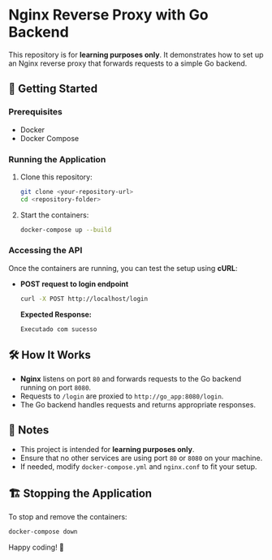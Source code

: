 # Nginx Reverse Proxy with Go Backend

This repository is for **learning purposes only**. It demonstrates how to set up an Nginx reverse proxy that forwards requests to a simple Go backend.

## 🚀 Getting Started

### Prerequisites

- Docker
- Docker Compose

### Running the Application

1. Clone this repository:
   ```sh
   git clone <your-repository-url>
   cd <repository-folder>
   ```
2. Start the containers:
   ```sh
   docker-compose up --build
   ```

### Accessing the API

Once the containers are running, you can test the setup using **cURL**:

- **POST request to login endpoint**

  ```sh
  curl -X POST http://localhost/login
  ```

  **Expected Response:**

  ```
  Executado com sucesso
  ```

## 🛠 How It Works

- **Nginx** listens on port `80` and forwards requests to the Go backend running on port `8080`.
- Requests to `/login` are proxied to `http://go_app:8080/login`.
- The Go backend handles requests and returns appropriate responses.

## 📌 Notes

- This project is intended for **learning purposes only**.
- Ensure that no other services are using port `80` or `8080` on your machine.
- If needed, modify `docker-compose.yml` and `nginx.conf` to fit your setup.

## 🏗 Stopping the Application

To stop and remove the containers:

```sh
docker-compose down
```

Happy coding! 🚀
